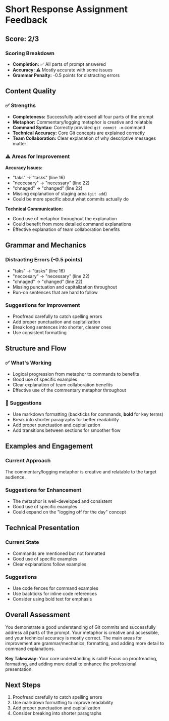 # Short Response Assignment Feedback

## Score: 2/3

### Scoring Breakdown
- **Completion:** ✅ All parts of prompt answered
- **Accuracy:** ⚠️ Mostly accurate with some issues
- **Grammar Penalty:** -0.5 points for distracting errors

## Content Quality

### ✅ Strengths
- **Completeness:** Successfully addressed all four parts of the prompt
- **Metaphor:** Commentary/logging metaphor is creative and relatable
- **Command Syntax:** Correctly provided `git commit -m` command
- **Technical Accuracy:** Core Git concepts are explained correctly
- **Team Collaboration:** Clear explanation of why descriptive messages matter

### ⚠️ Areas for Improvement

**Accuracy Issues:**
- "taks" → "tasks" (line 16)
- "neccesary" → "necessary" (line 22)
- "chnaged" → "changed" (line 22)
- Missing explanation of staging area (`git add`)
- Could be more specific about what commits actually do

**Technical Communication:**
- Good use of metaphor throughout the explanation
- Could benefit from more detailed command explanations
- Effective explanation of team collaboration benefits

## Grammar and Mechanics

### Distracting Errors (-0.5 points)
- "taks" → "tasks" (line 16)
- "neccesary" → "necessary" (line 22)
- "chnaged" → "changed" (line 22)
- Missing punctuation and capitalization throughout
- Run-on sentences that are hard to follow

### Suggestions for Improvement
- Proofread carefully to catch spelling errors
- Add proper punctuation and capitalization
- Break long sentences into shorter, clearer ones
- Use consistent formatting

## Structure and Flow

### ✅ What's Working
- Logical progression from metaphor to commands to benefits
- Good use of specific examples
- Clear explanation of team collaboration benefits
- Effective use of the commentary metaphor throughout

### 🔄 Suggestions
- Use markdown formatting (backticks for commands, **bold** for key terms)
- Break into shorter paragraphs for better readability
- Add proper punctuation and capitalization
- Add transitions between sections for smoother flow

## Examples and Engagement

### Current Approach
The commentary/logging metaphor is creative and relatable to the target audience.

### Suggestions for Enhancement
- The metaphor is well-developed and consistent
- Good use of specific examples
- Could expand on the "logging off for the day" concept

## Technical Presentation

### Current State
- Commands are mentioned but not formatted
- Good use of specific examples
- Clear explanations follow examples

### Suggestions
- Use code fences for command examples
- Use backticks for inline code references
- Consider using bold text for emphasis

## Overall Assessment

You demonstrate a good understanding of Git commits and successfully address all parts of the prompt. Your metaphor is creative and accessible, and your technical accuracy is mostly correct. The main areas for improvement are grammar/mechanics, formatting, and adding more detail to command explanations.

**Key Takeaway:** Your core understanding is solid! Focus on proofreading, formatting, and adding more detail to enhance the professional presentation.

## Next Steps
1. Proofread carefully to catch spelling errors
2. Use markdown formatting to improve readability
3. Add proper punctuation and capitalization
4. Consider breaking into shorter paragraphs
